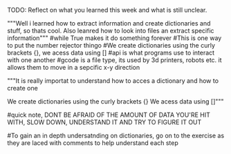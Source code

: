 TODO: Reflect on what you learned this week and what is still unclear.

"""Well i learned how to extract information and create dictionaries and stuff, so thats cool. Also leanred how to look into files an extract specific information"""
#while True makes it do something forever 
#This is one way to put the number rejector thingo 
#We create dictionaries using the curly brackets {}, we acess data using []
#api is what programs use to interact with one another 
#gcode is a file type, its used by 3d printers, robots etc. it allows them to move in a sepcific x-y direction 

"""It is really importat to understand how to acces a dictionary and how to create one

We create dictionaries using the curly brackets {}
We acess data using []"""

#quick note, DONT BE AFRAID OF THE AMOUNT OF DATA YOU'RE HIT WITH, SLOW DOWN, UNDERSTAND IT AND TRY TO FIGURE IT OUT

#To gain an in depth undersatnding on dictionaries, go on to the exercise as they are laced with comments to help understand each step






